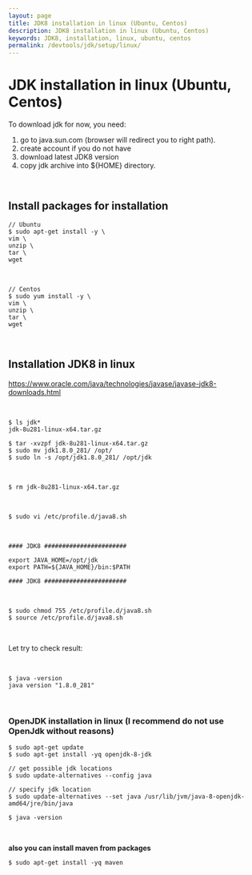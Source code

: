 ```yaml
---
layout: page
title: JDK8 installation in linux (Ubuntu, Centos)
description: JDK8 installation in linux (Ubuntu, Centos)
keywords: JDK8, installation, linux, ubuntu, centos
permalink: /devtools/jdk/setup/linux/
---
```


# JDK installation in linux (Ubuntu, Centos)

To download jdk for now, you need:

1. go to java.sun.com (browser will redirect you to right path).
2. create account if you do not have
3. download latest JDK8 version
4. copy jdk archive into ${HOME} directory.

<br/>

## Install packages for installation

<!--

# sed -i "s/.*PasswordAuthentication.*/PasswordAuthentication yes/g" /etc/ssh/sshd_config
# service sshd reload

-->

    // Ubuntu
    $ sudo apt-get install -y \
    vim \
    unzip \
    tar \
    wget

<br/>

    // Centos
    $ sudo yum install -y \
    vim \
    unzip \
    tar \
    wget

<br/>

## Installation JDK8 in linux

https://www.oracle.com/java/technologies/javase/javase-jdk8-downloads.html

<br/>

    $ ls jdk*
    jdk-8u281-linux-x64.tar.gz

    $ tar -xvzpf jdk-8u281-linux-x64.tar.gz
    $ sudo mv jdk1.8.0_281/ /opt/
    $ sudo ln -s /opt/jdk1.8.0_281/ /opt/jdk

<br/>

    $ rm jdk-8u281-linux-x64.tar.gz

<br/>

    $ sudo vi /etc/profile.d/java8.sh

<br/>

```
#### JDK8 #######################

export JAVA_HOME=/opt/jdk
export PATH=${JAVA_HOME}/bin:$PATH

#### JDK8 #######################
```

<br/>

```
$ sudo chmod 755 /etc/profile.d/java8.sh
$ source /etc/profile.d/java8.sh
```

<br/>

Let try to check result:

<br/>

    $ java -version
    java version "1.8.0_281"

<br/>

### OpenJDK installation in linux (I recommend do not use OpenJdk without reasons)

    $ sudo apt-get update
    $ sudo apt-get install -yq openjdk-8-jdk

    // get possible jdk locations
    $ sudo update-alternatives --config java

    // specify jdk location
    $ sudo update-alternatives --set java /usr/lib/jvm/java-8-openjdk-amd64/jre/bin/java

    $ java -version

<br/>

**also you can install maven from packages**

    $ sudo apt-get install -yq maven
